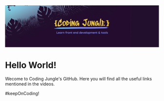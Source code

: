 ![Main Pic for Coding Jungle][main_pic]

[main_pic]: ./assets/main_pic.jpg "Main Pic for Coding Jungle"

# Hello World!

Wecome to Coding Jungle's GitHub. Here you will find all the useful links mentioned in the videos.

#keepOnCoding!
